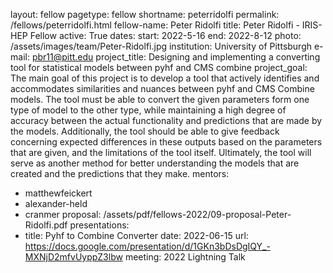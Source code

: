 layout: fellow
pagetype: fellow
shortname: peterridolfi
permalink: /fellows/peterridolfi.html
fellow-name: Peter Ridolfi
title: Peter Ridolfi - IRIS-HEP Fellow
active: True
dates:
  start: 2022-5-16
  end: 2022-8-12
photo: /assets/images/team/Peter-Ridolfi.jpg
institution: University of Pittsburgh
e-mail: pbr11@pitt.edu
project_title: Designing and implementing a converting tool for statistical models between pyhf and CMS combine
project_goal:
    The main goal of this project is to develop a tool that actively identifies and accommodates similarities and nuances between pyhf and CMS Combine models. The tool must be able to convert the given parameters form one type of model to the other type, while maintaining a high degree of accuracy between the actual functionality and predictions that are made by the models. Additionally, the tool should be able to give feedback concerning expected differences in these outputs based on the parameters that are given, and the limitations of the tool itself. Ultimately, the tool will serve as another method for better understanding the models that are created and the predictions that they make.
mentors:
  - matthewfeickert
  - alexander-held
  - cranmer
proposal: /assets/pdf/fellows-2022/09-proposal-Peter-Ridolfi.pdf
presentations:
 - title: Pyhf to Combine Converter
    date: 2022-06-15
    url: https://docs.google.com/presentation/d/1GKn3bDsDgIQY_-MXNjD2mfvUyppZ3lbw
    meeting: 2022 Lightning Talk
  